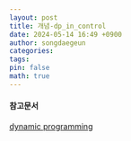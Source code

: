 ```yaml
---
layout: post
title: 개념-dp_in_control
date: 2024-05-14 16:49 +0900
author: songdaegeun
categories:
tags:
pin: false
math: true
---
```


#### 참고문서

[dynamic programming](https://underactuated.mit.edu/dp.html)

